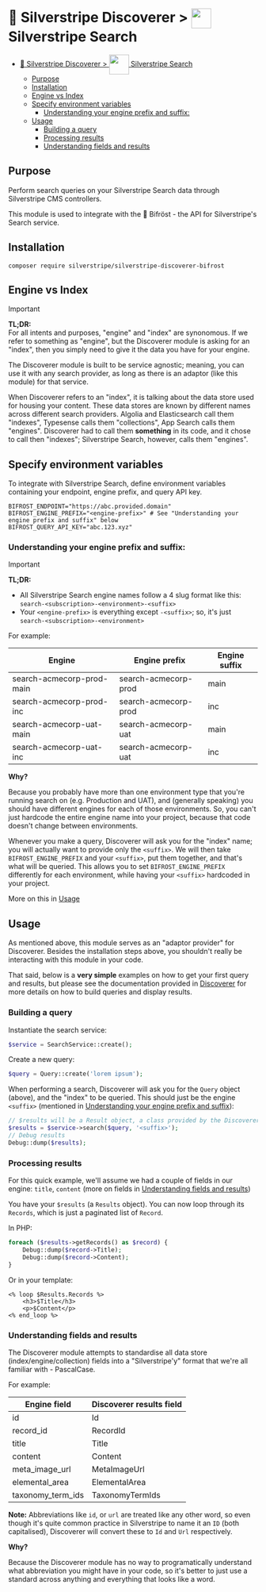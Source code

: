 # 🧭 Silverstripe Discoverer > <img src="https://www.silverstripe.com/favicon.ico" style="height:40px; vertical-align:middle"/> Silverstripe Search

<!-- TOC -->
* [🧭 Silverstripe Discoverer > <img src="https://www.silverstripe.com/favicon.ico" style="height:40px; vertical-align:middle"/> Silverstripe Search](#-silverstripe-discoverer--img-srchttpswwwsilverstripecomfaviconico-styleheight40px-vertical-alignmiddle-silverstripe-search)
  * [Purpose](#purpose)
  * [Installation](#installation)
  * [Engine vs Index](#engine-vs-index)
  * [Specify environment variables](#specify-environment-variables)
    * [Understanding your engine prefix and suffix:](#understanding-your-engine-prefix-and-suffix)
  * [Usage](#usage)
    * [Building a query](#building-a-query)
    * [Processing results](#processing-results)
    * [Understanding fields and results](#understanding-fields-and-results)
<!-- TOC -->

## Purpose

Perform search queries on your Silverstripe Search data through Silverstripe CMS controllers.

This module is used to integrate with the 🌈 Bifröst - the API for Silverstripe's Search service.

## Installation

```shell script
composer require silverstripe/silverstripe-discoverer-bifrost
```

## Engine vs Index

> [!IMPORTANT]
> **TL;DR:**\
> For all intents and purposes, "engine" and "index" are synonomous. If we refer to something as "engine", but the Discoverer module is asking for an "index", then you simply need to give it the data you have for your engine.

The Discoverer module is built to be service agnostic; meaning, you can use it with any search provider, as long as
there is an adaptor (like this module) for that service.

When Discoverer refers to an "index", it is talking about the data store used for housing your content. These data
stores are known by different names across different search providers. Algolia and Elasticsearch call them "indexes",
Typesense calls them "collections", App Search calls them "engines". Discoverer had to call them **something** in its
code, and it chose to call then "indexes"; Silverstripe Search, however, calls them "engines".

## Specify environment variables

To integrate with Silverstripe Search, define environment variables containing your endpoint, engine prefix, and
query API key.

```
BIFROST_ENDPOINT="https://abc.provided.domain"
BIFROST_ENGINE_PREFIX="<engine-prefix>" # See "Understanding your engine prefix and suffix" below
BIFROST_QUERY_API_KEY="abc.123.xyz"
```

### Understanding your engine prefix and suffix:

> [!IMPORTANT]
> **TL;DR:**
> - All Silverstripe Search engine names follow a 4 slug format like this: `search-<subscription>-<environment>-<suffix>`
> - Your `<engine-prefix>` is everything except `-<suffix>`; so, it's just `search-<subscription>-<environment>`

For example:

| Engine                    | Engine prefix        | Engine suffix |
|---------------------------|----------------------|---------------|
| search-acmecorp-prod-main | search-acmecorp-prod | main          |
| search-acmecorp-prod-inc  | search-acmecorp-prod | inc           |
| search-acmecorp-uat-main  | search-acmecorp-uat  | main          |
| search-acmecorp-uat-inc   | search-acmecorp-uat  | inc           |

**Why?**

Because you probably have more than one environment type that you're running search on (e.g. Production and UAT), and
(generally speaking) you should have different engines for each of those environments. So, you can't just hardcode
the entire engine name into your project, because that code doesn't change between environments.

Whenever you make a query, Discoverer will ask you for the "index" name; you will actually want to provide only the
`<suffix>`. We will then take `BIFROST_ENGINE_PREFIX` and your `<suffix>`, put them together, and that's what will be
queried. This allows you to set `BIFROST_ENGINE_PREFIX` differently for each environment, while having your `<suffix>`
hardcoded in your project.

More on this in [Usage](#usage)

## Usage

As mentioned above, this module serves as an "adaptor provider" for Discoverer. Besides the installation steps above,
you shouldn't really be interacting with this module in your code.

That said, below is a **very simple** examples on how to get your first query and results, but please see the
documentation provided in [Discoverer](https://github.com/silverstripeltd/silverstripe-discoverer) for more details on how to build queries and display results.

### Building a query

Instantiate the search service:

```php
$service = SearchService::create();
```

Create a new query:

```php
$query = Query::create('lorem ipsum');
```

When performing a search, Discoverer will ask you for the `Query` object (above), and the "index" to be queried. This
should just be the engine `<suffix>` (mentioned in [Understanding your engine prefix and suffix](#understanding-your-engine-prefix-and-suffix)):

```php
// $results will be a Result object, a class provided by the Discoverer module
$results = $service->search($query, '<suffix>');
// Debug results
Debug::dump($results);
```

### Processing results

For this quick example, we'll assume we had a couple of fields in our engine: `title`, `content` (more on fields in
[Understanding fields and results](#understanding-fields-and-results))

You have your `$results` (a `Results` object). You can now loop through its `Records`, which is just a paginated list
of `Record`.

In PHP:

```php
foreach ($results->getRecords() as $record) {
    Debug::dump($record->Title);
    Debug::dump($record->Content);
}
```

Or in your template:

```silverstripe
<% loop $Results.Records %>
    <h3>$Title</h3>
    <p>$Content</p>
<% end_loop %>
```

### Understanding fields and results

The Discoverer module attempts to standardise all data store (index/engine/collection) fields into a "Silverstripe'y"
format that we're all familiar with - PascalCase.

For example:

| Engine field      | Discoverer results field |
|-------------------|--------------------------|
| id                | Id                       |
| record_id         | RecordId                 |
| title             | Title                    |
| content           | Content                  |
| meta_image_url    | MetaImageUrl             |
| elemental_area    | ElementalArea            |
| taxonomy_term_ids | TaxonomyTermIds          |

**Note:** Abbreviations like `id`, or `url` are treated like any other word, so even though it's quite common practice
in Silverstripe to name it an `ID` (both capitalised), Discoverer will convert these to `Id` and `Url` respectively.

**Why?**

Because the Discoverer module has no way to programatically understand what abbreviation you might have in your code,
so it's better to just use a standard across anything and everything that looks like a word.
